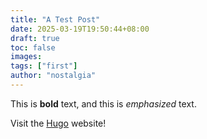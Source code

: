 ```yaml
---
title: "A Test Post"
date: 2025-03-19T19:50:44+08:00
draft: true
toc: false
images:
tags: ["first"] 
author: "nostalgia"
---
```


This is **bold** text, and this is *emphasized* text.

Visit the [Hugo](https://gohugo.io) website!
